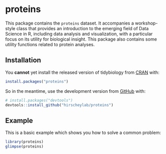 
# proteins

<!-- badges: start -->
<!-- badges: end -->

This package contains the `proteins` dataset. It accompanies a workshop-style class that provides an
introduction to the emerging field of Data Science in R, including data
analysis and visualization, with a particular focus on its utility for
biological insight. This package also contains some utility functions related to protein analyses.

## Installation

You **cannot** yet install the released version of tidybiology from
[CRAN](https://CRAN.R-project.org) with:

``` r
install.packages("proteins")
```

So in the meantime, use the development version from
[GitHub](https://github.com/) with:

``` r
# install.packages("devtools")
devtools::install_github("hirscheylab/proteins")
```


## Example

This is a basic example which shows you how to solve a common problem:

``` r
library(proteins)
glimpse(proteins)
```

